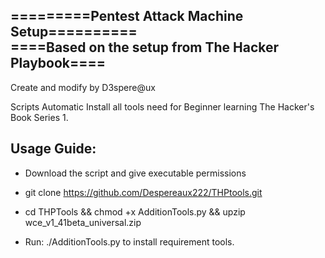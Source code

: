 =========Pentest Attack Machine Setup==========                       
====Based on the setup from The Hacker Playbook====
-----------------------
Create and modify by D3spere@ux

Scripts Automatic Install all tools need for Beginner learning The Hacker's Book Series 1.

Usage Guide:
------------
+ Download the script and give executable permissions

+ git clone https://github.com/Despereaux222/THPtools.git

+ cd THPTools && chmod +x AdditionTools.py && upzip wce_v1_41beta_universal.zip

+ Run: ./AdditionTools.py to install requirement tools.
